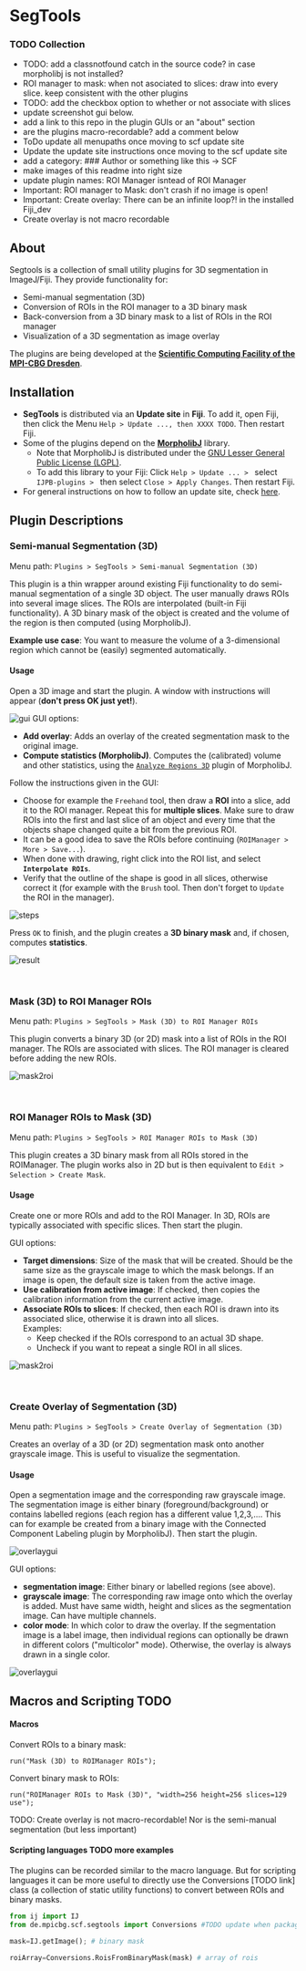 # SegTools

### TODO Collection
* TODO: add a classnotfound catch in the source code? in case morpholibj is not installed?
* ROI manager to mask: when not asociated to slices: draw into every slice. keep consistent with the other plugins
* TODO: add the checkbox option to whether or not associate with slices
* update screenshot gui below.
* add a link to this repo in the plugin GUIs or an "about" section
* are the plugins macro-recordable? add a comment below
* ToDo update all menupaths once moving to scf update site
* Update the update site instructions once moving to the scf update site
* add a category: ### Author or something like this -> SCF
* make images of this readme into right size
* update plugin names: ROI Manager isntead of ROI Manager
* Important: ROI manager to Mask: don't crash if no image is open!
* Important: Create overlay: There can be an infinite loop?! in the installed Fiji_dev
* Create overlay is not macro recordable

## About

Segtools is a collection of small utility plugins for 3D segmentation in ImageJ/Fiji. They provide functionality for:
* Semi-manual segmentation (3D)
* Conversion of ROIs in the ROI manager to a 3D binary mask
* Back-conversion from a 3D binary mask to a list of ROIs in the ROI manager
* Visualization of a 3D segmentation as image overlay


The plugins are being developed at the [**Scientific Computing Facility of the MPI-CBG Dresden**](https://www.mpi-cbg.de/services-facilities/core-facilities/scientific-computing-facility/service-portfolio-overview/).

## Installation
* **SegTools** is distributed via an **Update site** in **Fiji**. To add it, open Fiji, then click the Menu `Help > Update ..., then XXXX TODO`. Then restart Fiji.
* Some of the plugins depend on the [**MorpholibJ**](https://imagej.net/MorphoLibJ) library. 
	* Note that MorpholibJ is distributed under the [GNU Lesser General Public License (LGPL)](https://github.com/ijpb/MorphoLibJ/blob/master/LICENSE.txt).
	* To add this library to your Fiji: Click `Help > Update ... > ` select `IJPB-plugins > ` then select `Close > Apply Changes`. Then restart Fiji.
* For general instructions on how to follow an update site, check [here](https://imagej.net/Following_an_update_site).




## Plugin Descriptions

### Semi-manual Segmentation (3D)
Menu path: `Plugins > SegTools > Semi-manual Segmentation (3D)`

This plugin is a thin wrapper around existing Fiji functionality to do semi-manual segmentation of a single 3D object. The user manually draws ROIs into several image slices. The ROIs are interpolated (built-in Fiji functionality). A 3D binary mask of the object is created and the volume of the region is then computed (using MorpholibJ).

**Example use case**: You want to measure the volume of a 3-dimensional region which cannot be (easily) segmented automatically.


#### Usage
Open a 3D image and start the plugin. A window with instructions will appear (**don't press OK just yet!**). 

![gui](imgs/plugin_semimanual_gui_withborder.png)
GUI options:
* **Add overlay**: Adds an overlay of the created segmentation mask to the original image.
* **Compute statistics (MorpholibJ)**. Computes the (calibrated) volume and other statistics, using the [`Analyze Regions 3D`](https://imagej.net/MorphoLibJ#Region_Analysis_3D) plugin of MorpholibJ.

Follow the instructions given in the GUI:
* Choose for example the `Freehand` tool, then draw a **ROI** into a slice, add it to the ROI manager. Repeat this for **multiple slices**. Make sure to draw ROIs into the first and last slice of an object and every time that the objects shape changed quite a bit from the previous ROI.
* It can be a good idea to save the ROIs before continuing (`ROIManager > More > Save...`).
* When done with drawing, right click into the ROI list, and select **`Interpolate ROIs`**.
* Verify that the outline of the shape is good in all slices, otherwise correct it (for example with the `Brush` tool. Then don't forget to `Update` the ROI in the manager).

![steps](imgs/plugin_semimanual_merge1.png)

Press `OK` to finish, and the plugin creates a **3D binary mask** and, if chosen, computes **statistics**.

![result](imgs/plugin_semimanual_merge_results.png "3D visualization done with Fiji plugin 3D viewer.")

<br/>

### Mask (3D) to ROI Manager ROIs
Menu path: `Plugins > SegTools > Mask (3D) to ROI Manager ROIs`

This plugin converts a binary 3D (or 2D) mask into a list of ROIs in the ROI manager. The ROIs are associated with slices. The ROI manager is cleared before adding the new ROIs.

![mask2roi](imgs/plugin_mask2roi_merge_withbackgroundbox.png)

<br/>


### ROI Manager ROIs to Mask (3D)
Menu path: `Plugins > SegTools > ROI Manager ROIs to Mask (3D)`

This plugin creates a 3D binary mask from all ROIs stored in the ROIManager. The plugin works also in 2D but is then equivalent to  `Edit > Selection > Create Mask`.

#### Usage
Create one or more ROIs and add to the ROI Manager. In 3D, ROIs are typically associated with specific slices. Then start the plugin.

GUI options:
* **Target dimensions**: Size of the mask that will be created. Should be the same size as the grayscale image to which the mask belongs. If an image is open, the default size is taken from the active image.
* **Use calibration from active image**: If checked, then copies the calibration information from the current active image.
* **Associate ROIs to slices**: If checked, then each ROI is drawn into its associated slice, otherwise it is drawn into all slices.<br/>
Examples:
	* Keep checked if the ROIs correspond to an actual 3D shape.
	* Uncheck if you want to repeat a single ROI in all slices.

![mask2roi](imgs/plugin_roi2mask_merge.png)

<br/>

### Create Overlay of Segmentation (3D)
Menu path: `Plugins > SegTools > Create Overlay of Segmentation (3D)`

Creates an overlay of a 3D (or 2D) segmentation mask onto another grayscale image. This is useful to visualize the segmentation.

#### Usage
Open a segmentation image and the corresponding raw grayscale image. The segmentation image is either binary (foreground/background) or contains labelled regions (each region has a different value 1,2,3,.... This can for example be created from a binary image with the Connected Component Labeling plugin by MorpholibJ). Then start the plugin.

![overlaygui](imgs/plugin_overlay_gui_merge.png)

GUI options:
* **segmentation image**: Either binary or labelled regions (see above).
* **grayscale image**: The corresponding raw image onto which the overlay is added. Must have same width, height and slices as the segmentation image. Can have multiple channels.
* **color mode**: In which color to draw the overlay. If the segmentation image is a label image, then individual regions can optionally be drawn in different colors ("multicolor" mode). Otherwise, the overlay is always drawn in a single color.

![overlaygui](imgs/overlay_result_withboundingbox.png)

## Macros and Scripting TODO

#### Macros
Convert ROIs to a binary mask:
```
run("Mask (3D) to ROIManager ROIs");
```
Convert binary mask to ROIs:
```
run("ROIManager ROIs to Mask (3D)", "width=256 height=256 slices=129 use");
```

TODO: Create overlay is not macro-recordable! Nor is the semi-manual segmentation (but less important)


#### Scripting languages TODO more examples
The plugins can be recorded similar to the macro language. But for scripting languages it can be more useful to directly use the Conversions [TODO link] class (a collection of static utility functions) to convert between ROIs and binary masks.
```python
from ij import IJ 
from de.mpicbg.scf.segtools import Conversions #TODO update when package is updated

mask=IJ.getImage(); # binary mask

roiArray=Conversions.RoisFromBinaryMask(mask) # array of rois
```
